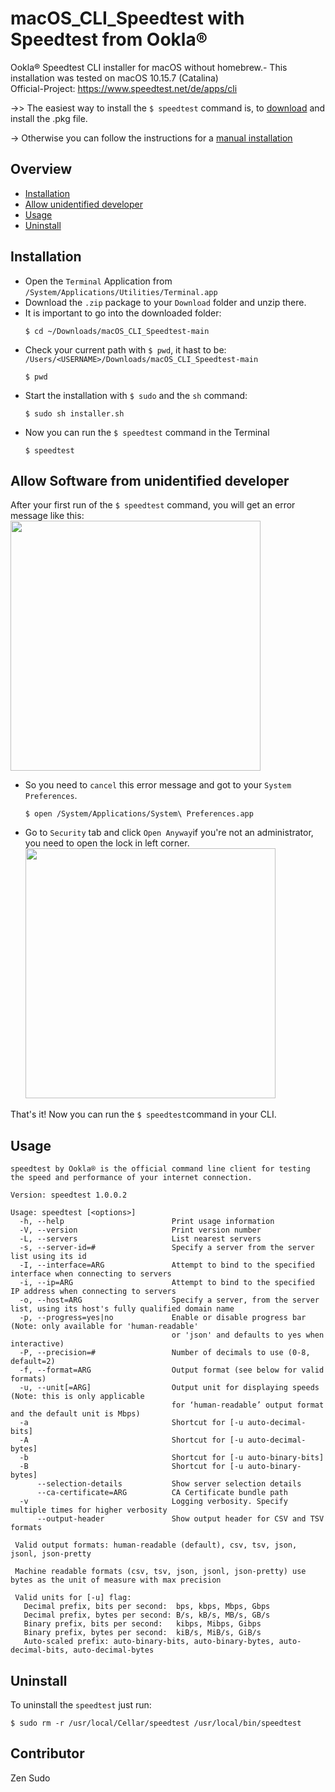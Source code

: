 # macOS_CLI_Speedtest with Speedtest from Ookla®
Ookla® Speedtest CLI installer for macOS without homebrew.- This installation was tested on macOS 10.15.7 (Catalina)\
Official-Project: https://www.speedtest.net/de/apps/cli

->> The easiest way to install the `$ speedtest` command is, to [download](https://github.com/zensudo/macOS_CLI_Speedtest/releases/tag/speedtest_v1) and install the .pkg file.

-> Otherwise you can follow the instructions for a [manual installation](#Installation)



## Overview

- [Installation](#Installation)
- [Allow unidentified developer](#Allow-Software-from-unidentified-developer)
- [Usage](#Usage)
- [Uninstall](#Uninstall)


## Installation

- Open the `Terminal` Application from `/System/Applications/Utilities/Terminal.app`
- Download the `.zip` package to your `Download` folder and unzip there.
- It is important to go into the downloaded folder:
  ```
  $ cd ~/Downloads/macOS_CLI_Speedtest-main
  ```
- Check your current path with `$ pwd`, it hast to be: `/Users/<USERNAME>/Downloads/macOS_CLI_Speedtest-main`
  ```
  $ pwd
  ```
- Start the installation with `$ sudo` and the `sh` command:
  ```
  $ sudo sh installer.sh
  ```
- Now you can run the `$ speedtest` command in the Terminal
  ```
  $ speedtest
  ```


## Allow Software from unidentified developer

After your first run of the `$ speedtest` command, you will get an error message like this:
<img src="https://raw.githubusercontent.com/zensudo/macOS_CLI_Speedtest/main/content/image1.png" width="400"/>

- So you need to `cancel` this error message and got to your `System Preferences`.
  ```
  $ open /System/Applications/System\ Preferences.app
  ```
- Go to `Security` tab and click `Open Anyway`if you're not an administrator, you need to open the lock in left corner.
  <img src="https://raw.githubusercontent.com/zensudo/macOS_CLI_Speedtest/main/content/image2.png" width="400"/>

That's it! Now you can run the `$ speedtest`command in your CLI.


## Usage

```
speedtest by Ookla® is the official command line client for testing the speed and performance of your internet connection.

Version: speedtest 1.0.0.2

Usage: speedtest [<options>]
  -h, --help                        Print usage information
  -V, --version                     Print version number
  -L, --servers                     List nearest servers
  -s, --server-id=#                 Specify a server from the server list using its id
  -I, --interface=ARG               Attempt to bind to the specified interface when connecting to servers
  -i, --ip=ARG                      Attempt to bind to the specified IP address when connecting to servers
  -o, --host=ARG                    Specify a server, from the server list, using its host's fully qualified domain name
  -p, --progress=yes|no             Enable or disable progress bar (Note: only available for 'human-readable'
                                    or 'json' and defaults to yes when interactive)
  -P, --precision=#                 Number of decimals to use (0-8, default=2)
  -f, --format=ARG                  Output format (see below for valid formats)
  -u, --unit[=ARG]                  Output unit for displaying speeds (Note: this is only applicable
                                    for ‘human-readable’ output format and the default unit is Mbps)
  -a                                Shortcut for [-u auto-decimal-bits]
  -A                                Shortcut for [-u auto-decimal-bytes]
  -b                                Shortcut for [-u auto-binary-bits]
  -B                                Shortcut for [-u auto-binary-bytes]
      --selection-details           Show server selection details
      --ca-certificate=ARG          CA Certificate bundle path
  -v                                Logging verbosity. Specify multiple times for higher verbosity
      --output-header               Show output header for CSV and TSV formats

 Valid output formats: human-readable (default), csv, tsv, json, jsonl, json-pretty

 Machine readable formats (csv, tsv, json, jsonl, json-pretty) use bytes as the unit of measure with max precision

 Valid units for [-u] flag:
   Decimal prefix, bits per second:  bps, kbps, Mbps, Gbps
   Decimal prefix, bytes per second: B/s, kB/s, MB/s, GB/s
   Binary prefix, bits per second:   kibps, Mibps, Gibps
   Binary prefix, bytes per second:  kiB/s, MiB/s, GiB/s
   Auto-scaled prefix: auto-binary-bits, auto-binary-bytes, auto-decimal-bits, auto-decimal-bytes
```



## Uninstall

To uninstall the `speedtest` just run:
```
$ sudo rm -r /usr/local/Cellar/speedtest /usr/local/bin/speedtest
```


## Contributor

Zen Sudo
